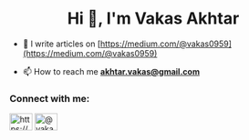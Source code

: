 <h1 align="center">Hi 👋, I'm Vakas Akhtar</h1>

- 📝 I write articles on [https://medium.com/@vakas0959](https://medium.com/@vakas0959)

- 📫 How to reach me **akhtar.vakas@gmail.com**

<h3 align="left">Connect with me:</h3>
<p align="left">
<a href="https://linkedin.com/in/https://www.linkedin.com/in/vakas-akhtar/" target="blank"><img align="center" src="https://cdn.jsdelivr.net/npm/simple-icons@3.0.1/icons/linkedin.svg" alt="https://www.linkedin.com/in/vakas-akhtar-a4bb30170/" height="30" width="40" /></a>
<a href="https://medium.com/@vakas0959" target="blank"><img align="center" src="https://cdn.jsdelivr.net/npm/simple-icons@3.0.1/icons/medium.svg" alt="@vakas0959" height="30" width="40" /></a>
</p>

